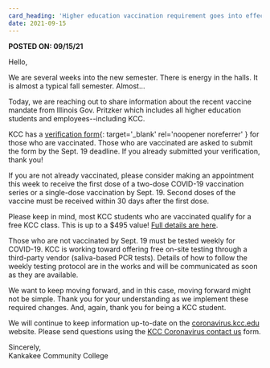 ```yaml
---
card_heading: 'Higher education vaccination requirement goes into effect Sept. 19'
date: 2021-09-15
---
```


**POSTED ON: 09/15/21**

Hello,

We are several weeks into the new semester. There is energy in the halls. It is almost a typical fall semester. Almost...

Today, we are reaching out to share information about the recent vaccine mandate from Illinois Gov. Pritzker which includes all higher education students and employees--including KCC.

KCC has a [verification form](https://form.jotform.com/212384579044965){: target='_blank' rel='noopener noreferrer' } for those who are vaccinated. Those who are vaccinated are asked to submit the form by the Sept. 19 deadline. If you already submitted your verification, thank you!

If you are not already vaccinated, please consider making an appointment this week to receive the first dose of a two-dose COVID-19 vaccination series or a single-dose vaccination by Sept. 19. Second doses of the vaccine must be received within 30 days after the first dose.

Please keep in mind, most KCC students who are vaccinated qualify for a free KCC class. This is up to a $495 value! [Full details are here](https://news.kcc.edu/2021/08/02/vaccinated-claim-a-free-class.html).

Those who are not vaccinated by Sept. 19 must be tested weekly for COVID-19. KCC is working toward offering free on-site testing through a third-party vendor (saliva-based PCR tests). Details of how to follow the weekly testing protocol are in the works and will be communicated as soon as they are available.

We want to keep moving forward, and in this case, moving forward might not be simple. Thank you for your understanding as we implement these required changes. And, again, thank you for being a KCC student.

We will continue to keep information up-to-date on the [coronavirus.kcc.edu](https://coronavirus.kcc.edu) website. Please send questions using the [KCC Coronavirus contact us](https://coronavirus.kcc.edu/contact-us/) form.

Sincerely, \
Kankakee Community College